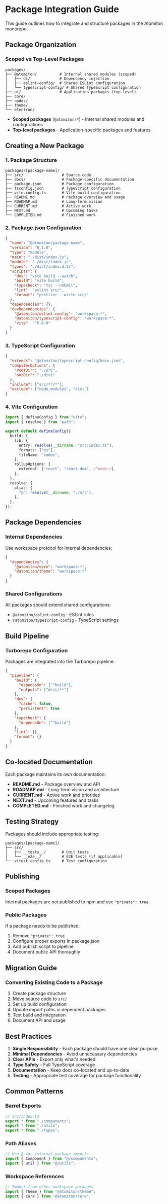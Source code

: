 # Package Integration Guide

This guide outlines how to integrate and structure packages in the Atomiton monorepo.

## Package Organization

### Scoped vs Top-Level Packages

```
packages/
├── @atomiton/          # Internal shared modules (scoped)
│   ├── di/             # Dependency injection
│   ├── eslint-config/  # Shared ESLint configuration
│   └── typescript-config/ # Shared TypeScript configuration
├── ui/                 # Application packages (top-level)
├── core/
├── nodes/
├── theme/
└── electron/
```

- **Scoped packages** (`@atomiton/*`) - Internal shared modules and configurations
- **Top-level packages** - Application-specific packages and features

## Creating a New Package

### 1. Package Structure

```
packages/[package-name]/
├── src/                 # Source code
├── docs/                # Package-specific documentation
├── package.json         # Package configuration
├── tsconfig.json        # TypeScript configuration
├── vite.config.ts       # Vite build configuration
├── README.md            # Package overview and usage
├── ROADMAP.md           # Long-term vision
├── CURRENT.md           # Active work
├── NEXT.md              # Upcoming tasks
└── COMPLETED.md         # Finished work
```

### 2. Package.json Configuration

```json
{
  "name": "@atomiton/package-name",
  "version": "0.1.0",
  "type": "module",
  "main": "./dist/index.js",
  "module": "./dist/index.js",
  "types": "./dist/index.d.ts",
  "scripts": {
    "dev": "vite build --watch",
    "build": "vite build",
    "typecheck": "tsc --noEmit",
    "lint": "eslint src/",
    "format": "prettier --write src/"
  },
  "dependencies": {},
  "devDependencies": {
    "@atomiton/eslint-config": "workspace:*",
    "@atomiton/typescript-config": "workspace:*",
    "vite": "^5.0.0"
  }
}
```

### 3. TypeScript Configuration

```json
{
  "extends": "@atomiton/typescript-config/base.json",
  "compilerOptions": {
    "rootDir": "./src",
    "outDir": "./dist"
  },
  "include": ["src/**/*"],
  "exclude": ["node_modules", "dist"]
}
```

### 4. Vite Configuration

```typescript
import { defineConfig } from "vite";
import { resolve } from "path";

export default defineConfig({
  build: {
    lib: {
      entry: resolve(__dirname, "src/index.ts"),
      formats: ["es"],
      fileName: "index",
    },
    rollupOptions: {
      external: ["react", "react-dom", /^node:/],
    },
  },
  resolve: {
    alias: {
      "@": resolve(__dirname, "./src"),
    },
  },
});
```

## Package Dependencies

### Internal Dependencies

Use workspace protocol for internal dependencies:

```json
{
  "dependencies": {
    "@atomiton/core": "workspace:*",
    "@atomiton/theme": "workspace:*"
  }
}
```

### Shared Configurations

All packages should extend shared configurations:

- `@atomiton/eslint-config` - ESLint rules
- `@atomiton/typescript-config` - TypeScript settings

## Build Pipeline

### Turborepo Configuration

Packages are integrated into the Turborepo pipeline:

```json
{
  "pipeline": {
    "build": {
      "dependsOn": ["^build"],
      "outputs": ["dist/**"]
    },
    "dev": {
      "cache": false,
      "persistent": true
    },
    "typecheck": {
      "dependsOn": ["^build"]
    },
    "lint": {},
    "format": {}
  }
}
```

## Co-located Documentation

Each package maintains its own documentation:

- **README.md** - Package overview and API
- **ROADMAP.md** - Long-term vision and architecture
- **CURRENT.md** - Active work and priorities
- **NEXT.md** - Upcoming features and tasks
- **COMPLETED.md** - Finished work and changelog

## Testing Strategy

Packages should include appropriate testing:

```
packages/[package-name]/
├── src/
│   ├── __tests__/       # Unit tests
│   └── __e2e__/         # E2E tests (if applicable)
└── vitest.config.ts     # Test configuration
```

## Publishing

### Scoped Packages

Internal packages are not published to npm and use `"private": true`.

### Public Packages

If a package needs to be published:

1. Remove `"private": true`
2. Configure proper exports in package.json
3. Add publish script to pipeline
4. Document public API thoroughly

## Migration Guide

### Converting Existing Code to a Package

1. Create package structure
2. Move source code to `src/`
3. Set up build configuration
4. Update import paths in dependent packages
5. Test build and integration
6. Document API and usage

## Best Practices

1. **Single Responsibility** - Each package should have one clear purpose
2. **Minimal Dependencies** - Avoid unnecessary dependencies
3. **Clear APIs** - Export only what's needed
4. **Type Safety** - Full TypeScript coverage
5. **Documentation** - Keep docs co-located and up-to-date
6. **Testing** - Appropriate test coverage for package functionality

## Common Patterns

### Barrel Exports

```typescript
// src/index.ts
export * from "./components";
export * from "./utils";
export * from "./types";
```

### Path Aliases

```typescript
// Use @ for internal package imports
import { Component } from "@/components";
import { util } from "@/utils";
```

### Workspace References

```typescript
// Import from other workspace packages
import { Theme } from "@atomiton/theme";
import { Core } from "@atomiton/core";
```
